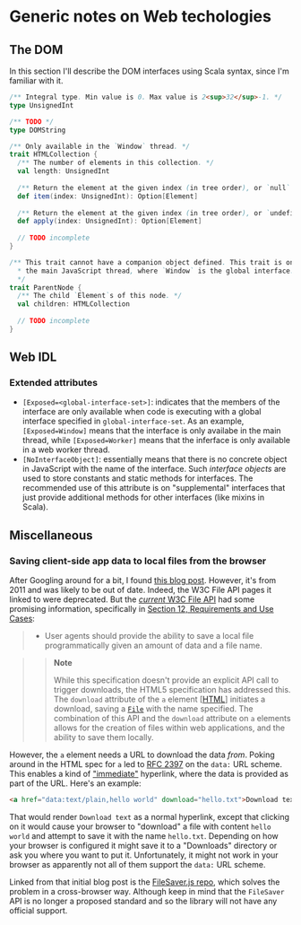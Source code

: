 
# Generic notes on Web techologies

## The DOM

In this section I'll describe the DOM interfaces using Scala syntax, since I'm familiar with it.

```scala
/** Integral type. Min value is 0. Max value is 2<sup>32</sup>-1. */
type UnsignedInt

/** TODO */
type DOMString
```

```scala
/** Only available in the `Window` thread. */
trait HTMLCollection {
  /** The number of elements in this collection. */
  val length: UnsignedInt
  
  /** Return the element at the given index (in tree order), or `null` if no such element exists. */
  def item(index: UnsignedInt): Option[Element]
  
  /** Return the element at the given index (in tree order), or `undefined` if no such element exists. */
  def apply(index: UnsignedInt): Option[Element]
  
  // TODO incomplete
}
```

```scala
/** This trait cannot have a companion object defined. This trait is only mixed-in to objects in
  * the main JavaScript thread, where `Window` is the global interface.
  */
trait ParentNode {
  /** The child `Element`s of this node. */
  val children: HTMLCollection
  
  // TODO incomplete
}
```

## Web IDL

### Extended attributes

- `[Exposed=<global-interface-set>]`: indicates that the members of the interface are only available when
code is executing with a global interface specified in `global-interface-set`. As an example,
`[Exposed=Window]` means that the interface is only availabe in the main thread, while `[Exposed=Worker]`
means that the inferface is only available in a web worker thread.
- `[NoInterfaceObject]`: essentially means that there is no concrete object in JavaScript with the name
of the interface. Such _interface objects_ are used to store constants and static methods for interfaces.
The recommended use of this attribute is on "supplemental" interfaces that just provide additional methods
for other interfaces (like mixins in Scala).

## Miscellaneous

### Saving client-side app data to local files from the browser

After Googling around for a bit, I found
[this blog post](http://eligrey.com/blog/post/saving-generated-files-on-the-client-side/). However, it's from
2011 and was likely to be out of date. Indeed, the W3C File API pages it linked to were deprecated. But the
[_current_ W3C File API](http://www.w3.org/TR/FileAPI/) had some promising information, specifically in
[Section 12, Requirements and Use Cases](http://www.w3.org/TR/FileAPI/#requirements):

> - User agents should provide the ability to save a local file programmatically given an amount of data
and a file name.

>> **Note**
>>
>> While this specification doesn't provide an explicit API call to trigger downloads, the HTML5
specification has addressed this. The `download` attribute of the `a` element
[[HTML](http://www.w3.org/TR/FileAPI/#HTML)] initiates a download, saving
a [`File`](http://www.w3.org/TR/FileAPI/#dfn-file) with the name specified. The combination of this API and the
`download` attribute on `a` elements allows for the creation of files within web applications, and the ability
to save them locally.

However, the `a` element needs a URL to download the data _from_. Poking around in the HTML spec for `a` led to
[RFC 2397](http://tools.ietf.org/html/rfc2397) on the `data:` URL scheme. This enables a kind of
["immediate"](http://programmedlessons.org/AssemblyTutorial/Chapter-11/ass11_2.html) hyperlink, where
the data is provided as part of the URL. Here's an example:

```html
<a href="data:text/plain,hello world" download="hello.txt">Download text</a>
```

That would render `Download text` as a normal hyperlink, except that clicking on it would cause your browser to
"download" a file with content `hello world` and attempt to save it with the name `hello.txt`. Depending on how
your browser is configured it might save it to a "Downloads" directory or ask you where you want to put it.
Unfortunately, it might not work in your browser as apparently not all of them support the `data:` URL scheme.

Linked from that initial blog post is the [FileSaver.js repo](https://github.com/eligrey/FileSaver.js), which
solves the problem in a cross-browser way. Although keep in mind that the `FileSaver` API is no longer a proposed
standard and so the library will not have any official support.
